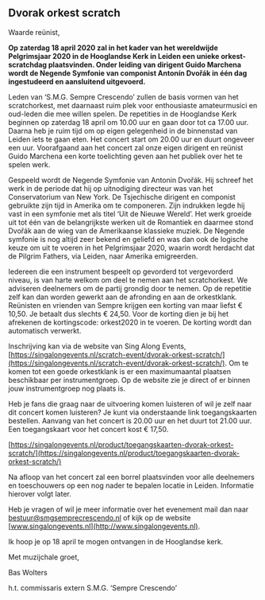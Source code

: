 ## Dvorak orkest scratch

Waarde reünist,

**Op zaterdag 18 april 2020 zal in het kader van het wereldwijde Pelgrimsjaar 2020 in de Hooglandse Kerk in Leiden een unieke orkest-scratchdag plaatsvinden. Onder leiding van dirigent Guido Marchena wordt de Negende Symfonie van componist Antonín Dvořák in één dag ingestudeerd en aansluitend uitgevoerd.**

Leden van ‘S.M.G. Sempre Crescendo’ zullen de basis vormen van het scratchorkest, met daarnaast ruim plek voor enthousiaste amateurmusici en oud-leden die mee willen spelen. De repetities in de Hooglandse Kerk beginnen op zaterdag 18 april om 10.00 uur en gaan door tot ca 17.00 uur. Daarna heb je ruim tijd om op eigen gelegenheid in de binnenstad van Leiden iets te gaan eten. Het concert start om 20.00 uur en duurt ongeveer een uur. Voorafgaand aan het concert zal onze eigen dirigent en
reünist Guido Marchena een korte toelichting geven aan het publiek over het te spelen werk.

Gespeeld wordt de Negende Symfonie van Antonin Dvořák. Hij schreef het werk in de periode dat hij op uitnodiging directeur was van het Conservatorium van New York. De Tsjechische dirigent en componist gebruikte zijn tijd in Amerika om te componeren. Zijn indrukken legde hij vast in een symfonie met als titel ‘Uit de Nieuwe Wereld’. Het werk groeide uit tot één van de belangrijkste werken uit de Romantiek en daarmee stond Dvořák aan de wieg van de Amerikaanse klassieke muziek. De Negende symfonie is nog altijd zeer bekend en geliefd en was dan ook de logische keuze om uit te voeren in het Pelgrimsjaar 2020, waarin wordt herdacht dat de Pilgrim Fathers, via Leiden, naar Amerika emigreerden.

Iedereen die een instrument bespeelt op gevorderd tot vergevorderd niveau, is van harte welkom om deel te nemen aan het scratchorkest. We adviseren deelnemers om de partij grondig door te nemen. Op de repetitie zelf kan dan worden gewerkt aan de afronding en aan de orkestklank. Reünisten en vrienden van Sempre krijgen een korting van maar liefst € 10,50. Je betaalt dus slechts € 24,50. Voor de korting dien je bij het afrekenen de kortingscode: orkest2020 in te voeren. De korting wordt dan automatisch verwerkt.

Inschrijving kan via de website van Sing Along Events, [https://singalongevents.nl/scratch-event/dvorak-orkest-scratch/](https://singalongevents.nl/scratch-event/dvorak-orkest-scratch/). Om te komen tot een goede orkestklank is er een maximumaantal plaatsen beschikbaar per instrumentgroep. Op de website zie je direct of er binnen jouw instrumentgroep nog plaats is.

Heb je fans die graag naar de uitvoering komen luisteren of wil je zelf naar dit concert komen luisteren? Je kunt via onderstaande link toegangskaarten bestellen. Aanvang van het concert is 20.00 uur en het duurt tot 21.00 uur. Een toegangskaart voor het concert kost € 17,50.

[https://singalongevents.nl/product/toegangskaarten-dvorak-orkest-scratch/](https://singalongevents.nl/product/toegangskaarten-dvorak-orkest-scratch/)

Na afloop van het concert zal een borrel plaatsvinden voor alle deelnemers en toeschouwers op een nog nader te bepalen locatie in Leiden. Informatie hierover volgt later.

Heb je vragen of wil je meer informatie over het evenement mail dan naar [bestuur@smgsemprecrescendo.nl](mailto:bestuur@smgsemprecrescendo.nl) of kijk op de website [www.singalongevents.nl](http://www.singalongevents.nl).

Ik hoop je op 18 april te mogen ontvangen in de Hooglandse kerk.

Met muzijchale groet,

Bas Wolters

h.t. commissaris extern S.M.G. ‘Sempre Crescendo’
